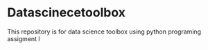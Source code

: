# Datascinecetoolbox
This repository is for data science toolbox using python programing assigment 
l
